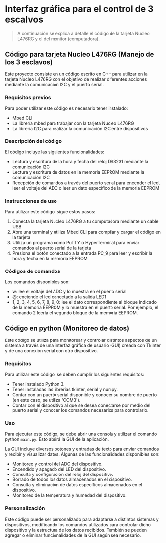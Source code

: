 # Interfaz gráfica para el control de 3 escalvos

> A continuación se explica a detalle el código de la tarjeta Nucleo L476RG y el del monitor (computadora).

## Código para tarjeta Nucleo L476RG (Manejo de los 3 esclavos)
Este proyecto consiste en un código escrito en C++ para utilizar en la tarjeta Nucleo L476RG con el objetivo de realizar diferentes acciones mediante la comunicación I2C y el puerto serial.

### Requisitos previos
Para poder utilizar este código es necesario tener instalado:

- Mbed CLI
- La librería mbed para trabajar con la tarjeta Nucleo L476RG
- La librería I2C para realizar la comunicación I2C entre dispositivos

### Descripción del código
El código incluye las siguientes funcionalidades:

- Lectura y escritura de la hora y fecha del reloj DS3231 mediante la comunicación I2C
- Lectura y escritura de datos en la memoria EEPROM mediante la comunicación I2C
- Recepción de comandos a través del puerto serial para encender el led, leer el voltaje del ADC o leer un dato específico de la memoria EEPROM

### Instrucciones de uso

Para utilizar este código, sigue estos pasos:

1. Conecta la tarjeta Nucleo L476RG a tu computadora mediante un cable USB
2. Abre una terminal y utiliza Mbed CLI para compilar y cargar el código en la tarjeta
3. Utiliza un programa como PuTTY o HyperTerminal para enviar comandos al puerto serial de la tarjeta
4. Presiona el botón conectado a la entrada PC_9 para leer y escribir la hora y fecha en la memoria EEPROM

### Códigos de comandos
Los comandos disponibles son:

- w: lee el voltaje del ADC y lo muestra en el puerto serial
- @: enciende el led conectado a la salida LED1
- 1, 2, 3, 4, 5, 6, 7, 8, 9, 0: lee el dato correspondiente al bloque indicado de la memoria EEPROM y lo muestra en el puerto serial. Por ejemplo, el comando 2 leería el segundo bloque de la memoria EEPROM.

## Código en python (Monitoreo de datos)
Este código se utiliza para monitorear y controlar distintos aspectos de un sistema a través de una interfaz gráfica de usuario (GUI) creada con Tkinter y de una conexión serial con otro dispositivo.

### Requisitos
Para utilizar este código, se deben cumplir los siguientes requisitos:

- Tener instalado Python 3.
- Tener instaladas las librerías tkinter, serial y numpy.
- Contar con un puerto serial disponible y conocer su nombre de puerto (en este caso, se utiliza 'COM3').
- Contar con el dispositivo al que se desea conectarse por medio del puerto serial y conocer los comandos necesarios para controlarlo.

### Uso
Para ejecutar este código, se debe abrir una consola y utilizar el comando python `main.py`. Esto abrirá la GUI de la aplicación.

La GUI incluye diversos botones y entradas de texto para enviar comandos y recibir y visualizar datos. Algunas de las funcionalidades disponibles son:

- Monitoreo y control del ADC del dispositivo.
- Encendido y apagado del LED del dispositivo.
- Consulta y configuración del reloj del dispositivo.
- Borrado de todos los datos almacenados en el dispositivo.
- Consulta y eliminación de datos específicos almacenados en el dispositivo.
- Monitoreo de la temperatura y humedad del dispositivo.

### Personalización
Este código puede ser personalizado para adaptarse a distintos sistemas y dispositivos, modificando los comandos utilizados para controlar dicho dispositivo y la estructura de los datos recibidos. También se pueden agregar o eliminar funcionalidades de la GUI según sea necesario.
